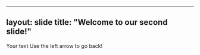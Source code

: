----
layout: slide
title: "Welcome to our second slide!"
---
Your text
Use the left arrow to go back!
